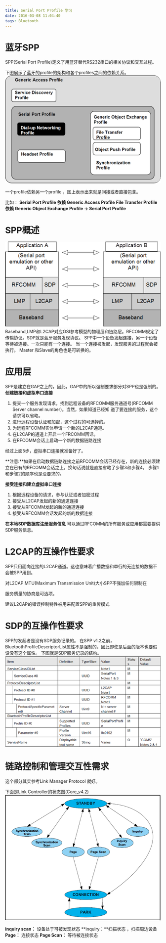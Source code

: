 ```yaml
---
title: Serial Port Profile 学习
date: 2016-03-08 11:04:40
tags: Bluetooth
---
```


# 蓝牙SPP
SPP(Serial Port Profile)定义了用蓝牙替代RS232串口的相关协议和交互过程。

下图展示了蓝牙的profile的架构和各个profiles之间的依赖关系。
![Bluetooth Profile Structure](/imgs/spp-learn/Bluetooth_Profile_Structure.png)

一个profile依赖另一个profile ，图上表示出来就是间接或者直接包含。

比如：
**Serial Port Profile 依赖 Generic Access Profile**
**File Transfer Profile 依赖 Generic Object Exchange Profile -> Serial Port Profile**

# SPP概述
![Profile Stack](/imgs/spp-learn/Profile_Stack.png)
Baseband,LMP和L2CAP对应OSI参考模型的物理层和链路层。RFCOMM规定了传输协议。SDP就是蓝牙服务发现协议。
SPP中一个设备发起连接，另一个设备等待被连接。一次只能有一个连接。
当一个连接被发起，发现服务的过程就会被执行。
Master 和Slave的角色也是可转换的。

# 应用层
SPP是建立在GAP之上的，因此，GAP中的所以强制要求部分对SPP也是强制的。
**创建链接和虚拟串口连接**
1.   提交一个服务发现请求，找到远程设备的RFCOMM服务通道号(RFCOMM Server channel number)。当然，如果知道已经知   道了要连接的服务，这个请求可以省略。
2.  进行远程设备认证和加密，这个过程的可选择的。
3.  为远程RFCOMM实体申请一个新的L2CAP通道。
4.  在L2CAP的通道上开启一个FRCOMM回话。
5.  在RFCOMM会话上启动一个新的数据链路连接

经过上面5步，虚拟串口连接就准备好了。

**注意:**如果在启动数据链路连接之前RFCOMM会话已经存在，新的连接必须建立在已有的RFCOMM会话之上，换句话说就是直接省略了步骤3和步骤4。
步骤1和步骤2的顺序也是没要求的。


**接受连接和建立虚拟串口连接**
1. 根据远程设备的请求，参与认证或者加密过程
2. 接受从L2CAP发起的新的通道连接
3. 接受从RFCOMM发起的新的通道连接
4. 接受从RFCOMM会话发起的新的数据连接

**在本地SDP数据库注册服务信息**
可以通过RFCOMM的所有服务或应用都需要提供SDP服务信息。

# L2CAP的互操作性要求

SPP只用面向连接的L2CAP通道。这也意味着广播数据和单行的无连接的数据不会被SPP用到。

对L2CAP MTU(Maximum Transmission Unit)大小SPP不强加任何限制在
  
 服务质量的协商是可选项。

建议L2CAP的错误控制特性被用来配置SPP的重传模式

# SDP的互操作性要求
SPP的发起者是没有SDP服务记录的。
在SPP v1.2之前，BluetoothProfileDescriptorList属性不是强制的，因此即使是后面的版本也要假设没有这个属性。
下图就是SDP服务记录的结构。
![SDP Service Record](/imgs/spp-learn/SDP_Service_Record.png)

# 链路控制和管理交互性需求
这个部分其实参考Link Manager Protocol 就好。

下面是Link Controller的状态图(Core_v4.2)
![State diagram of link controller](/imgs/spp-learn/State_diagram_of_link_controller.png)

**inquiry scan：** 设备处于可被发现状态
**inquiry：**扫描状态 ，扫描周边设备
**Page：** 连接状态
**Page Scan：** 等待被连接状态
